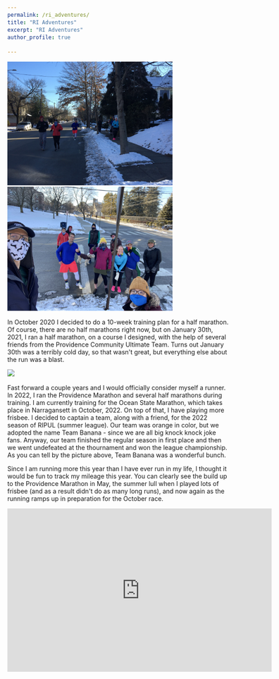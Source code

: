 ```yaml
---
permalink: /ri_adventures/
title: "RI Adventures"
excerpt: "RI Adventures"
author_profile: true

---
```




<p float="left">
  <img src="/../images/theHM_elmgrove.jpg" width="375" />
  <img src="../images/theHM_group.jpg" width="375" /> 
</p>

In October 2020 I decided to do a 10-week training plan for a half marathon. Of course, there are no half marathons right now, but on January 30th, 2021, I ran a half marathon, on a course I designed, with the help of several friends from the Providence Community Ultimate Team. Turns out January 30th was a terribly cold day, so that wasn't great, but everything else about the run was a blast. 

<p float="center">
  <img src="../images/IMG_6265.jpg" width="375" /> 
</p>

Fast forward a couple years and I would officially consider myself a runner. In 2022, I ran the Providence Marathon and several half marathons during training. I am currently training for the Ocean State Marathon, which takes place in Narragansett in October, 2022. On top of that, I have playing more frisbee. I decided to captain a team, along with a friend, for the 2022 season of RIPUL (summer league). Our team was orange in color, but we adopted the name Team Banana - since we are all big knock knock joke fans. Anyway, our team finished the regular season in first place and then we went undefeated at the thournament and won the league championship. As you can tell by the picture above, Team Banana was a wonderful bunch.

Since I am running more this year than I have ever run in my life, I thought it would be fun to track my mileage this year. You can clearly see the build up to the Providence Marathon in May, the summer lull when I played lots of frisbee (and as a result didn't do as many long runs), and now again as the running ramps up in preparation for the October race. 

<iframe width="600" height="371" seamless frameborder="0" scrolling="no" src="https://docs.google.com/spreadsheets/d/e/2PACX-1vR5pJ5K6dP_SXFUcCTiKw4wlRIaZwJjMfmOacz2Doq1Z6XF3Q4K68IHyAdING0wOGgZeG56Mb8Mzeq8/pubchart?oid=875357752&amp;format=interactive"></iframe>